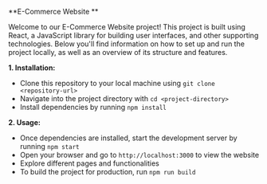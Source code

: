 **E-Commerce Website **

Welcome to our E-Commerce Website project! This project is built using React, a JavaScript library for building user interfaces, and other supporting technologies. Below you'll find information on how to set up and run the project locally, as well as an overview of its structure and features.

**1. Installation:**
- Clone this repository to your local machine using `git clone <repository-url>`
- Navigate into the project directory with `cd <project-directory>`
- Install dependencies by running `npm install`

**2. Usage:**
- Once dependencies are installed, start the development server by running `npm start`
- Open your browser and go to `http://localhost:3000` to view the website
- Explore different pages and functionalities
- To build the project for production, run `npm run build`

